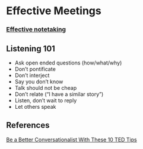 # Effective Meetings

### [Effective notetaking](notetaking.md)


## Listening 101
- Ask open ended questions (how/what/why)
- Don’t pontificate
- Don’t interject
- Say you don’t know
- Talk should not be cheap
- Don’t relate (“I have a similar story”)
- Listen, don’t wait to reply
- Let others speak


## References

[Be a Better Conversationalist With These 10 TED Tips](https://officeninjas.com/be-a-better-conversationalist/)